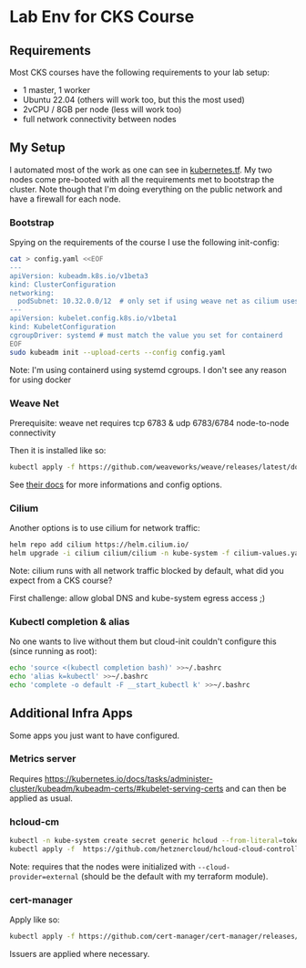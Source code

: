 # Lab Env for CKS Course

## Requirements

Most CKS courses have the following requirements to your lab setup:

- 1 master, 1 worker
- Ubuntu 22.04 (others will work too, but this the most used)
- 2vCPU / 8GB per node (less will work too)
- full network connectivity between nodes

## My Setup

I automated most of the work as one can see in [kubernetes.tf](./kubernetes.tf). My two nodes come pre-booted with all the requirements met to bootstrap the cluster. Note though that I'm doing everything on the public network and have a firewall for each node.

### Bootstrap

Spying on the requirements of the course I use the following init-config:

```bash
cat > config.yaml <<EOF
---
apiVersion: kubeadm.k8s.io/v1beta3
kind: ClusterConfiguration
networking:
  podSubnet: 10.32.0.0/12  # only set if using weave net as cilium uses it's own management of IPs
---
apiVersion: kubelet.config.k8s.io/v1beta1
kind: KubeletConfiguration
cgroupDriver: systemd # must match the value you set for containerd
EOF
sudo kubeadm init --upload-certs --config config.yaml
```

Note: I'm using containerd using systemd cgroups. I don't see any reason for using docker

### Weave Net

Prerequisite: weave net requires tcp 6783 & udp 6783/6784 node-to-node connectivity

Then it is installed like so:

```bash
kubectl apply -f https://github.com/weaveworks/weave/releases/latest/download/weave-daemonset-k8s.yaml
```

See [their docs](https://www.weave.works/docs/net/latest/kubernetes/kube-addon/) for more informations and config options.

### Cilium

Another options is to use cilium for network traffic:

```bash
helm repo add cilium https://helm.cilium.io/
helm upgrade -i cilium cilium/cilium -n kube-system -f cilium-values.yaml
```

Note: cilium runs with all network traffic blocked by default, what did you expect from a CKS course?

First challenge: allow global DNS and kube-system egress access ;)

### Kubectl completion & alias

No one wants to live without them but cloud-init couldn't configure this (since running as root):

```bash
echo 'source <(kubectl completion bash)' >>~/.bashrc
echo 'alias k=kubectl' >>~/.bashrc
echo 'complete -o default -F __start_kubectl k' >>~/.bashrc
```

## Additional Infra Apps

Some apps you just want to have configured.

### Metrics server

Requires <https://kubernetes.io/docs/tasks/administer-cluster/kubeadm/kubeadm-certs/#kubelet-serving-certs> and can then be applied as usual.

### hcloud-cm

```bash
kubectl -n kube-system create secret generic hcloud --from-literal=token=<hcloud API token>
kubectl apply -f  https://github.com/hetznercloud/hcloud-cloud-controller-manager/releases/latest/download/ccm.yaml
```

Note: requires that the nodes were initialized with `--cloud-provider=external` (should be the default with my terraform module).

### cert-manager

Apply like so:

```bash
kubectl apply -f https://github.com/cert-manager/cert-manager/releases/latest/download/cert-manager.yaml
```

Issuers are applied where necessary.
